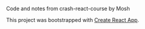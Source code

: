 Code and notes from crash-react-course by Mosh


This project was bootstrapped with [Create React App](https://github.com/facebook/create-react-app).

